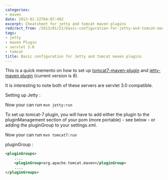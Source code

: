 ```yaml
---
categories:
- maven
date: 2013-01-22T04:07:49Z
excerpt: Cheatsheet for jetty and tomcat maven plugins
redirect_from: /2013/01/22/basic-configuration-for-jetty-and-tomcat-maven-plugins/
tags:
- jetty
- maven Plugin
- servlet 3.0
- tomcat
title: Basic configuration for Jetty and tomcat maven plugins
---
```


This is a quick memento on how to set up [tomcat7-maven-plugin](http://tomcat.apache.org/maven-plugin-2.0/) and [jetty-maven plugin](http://wiki.eclipse.org/Jetty/Feature/Jetty_Maven_Plugin) (current version is 8).

It is interesting to note both of these servers are servlet 3.0 compatible.

Setting up Jetty :

<code data-gist-id="4591942"></code>

Now your can run `mvn jetty:run`

To set up tomcat-7 plugin, you will have to add either the plugin to the pluginManagement section of your pom (more portable) - see below - or adding the pluginGroup to your settings.xml.

<code data-gist-id="4591960"></code>

Now your can run `mvn tomcat7:run`

pluginGroup :

```xml
<pluginGroups>
    ....
    <pluginGroup>org.apache.tomcat.maven</pluginGroup>
    ....
</pluginGroups>
```
